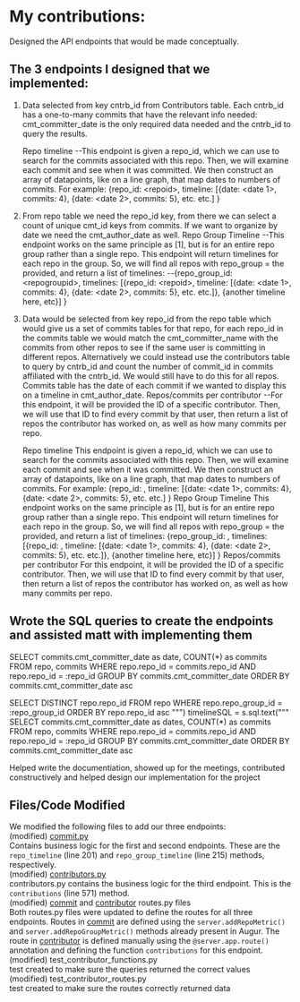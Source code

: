 # My contributions:
Designed the API endpoints that would be made conceptually. 

## The 3 endpoints I designed that we implemented:
  
1.	Data selected from key cntrb_id from Contributors table. Each cntrb_id has a one-to-many commits that have the relevant info needed: cmt_committer_date is the only required data needed and the cntrb_id to query the results.

	Repo timeline
	--This endpoint is given a repo_id, which we can use to search for the commits associated with this repo. Then, we will examine each commit and see when it was committed. We then construct an array of datapoints, like on a line graph, that map dates to numbers of commits. For example:
{repo_id: &lt;repoid&gt;,
timeline: [{date: &lt;date 1&gt;, commits: 4}, {date: &lt;date 2&gt;, commits: 5}, etc. etc.]
}


2.	From repo table we need the repo_id key, from there we can select a count of unique cmt_id keys from commits. If we want to organize by date we need the cmt_author_date as well.
	Repo Group Timeline
	--This endpoint works on the same principle as [1], but is for an entire repo group rather than a single repo. This endpoint will return timelines for each repo in the group. So, we will find all repos with repo_group = the provided, and return a list of timelines:
	--{repo_group_id: &lt;repogroupid&gt;,
timelines: [{repo_id: &lt;repoid&gt;,
timeline: [{date: &lt;date 1&gt;, commits: 4}, {date: &lt;date 2&gt;, commits: 5}, etc. etc.]},
{another timeline here, etc}]
}


3.	Data would be selected from key repo_id from the repo table which would give us a set of commits tables for that repo, for each repo_id in the commits table we would match the cmt_committer_name with the commits from other repos to see if the same user is committing in different repos. Alternatively we could instead use the contributors table to query by cntrb_id and count the number of commit_id in commits affiliated with the cntrb_id. We would still have to do this for all repos. Commits table has the date of each commit if we wanted to display this on a timeline in cmt_author_date.
	Repos/commits per contributor
	--For this endpoint, it will be provided the ID of a specific contributor. Then, we will use that ID to find every commit by that user, then return a list of repos the contributor has worked on, as well as how many commits per repo.

	Repo timeline This endpoint is given a repo_id, which we can use to search for the commits associated with this repo. Then, we will examine each commit and see when it was committed. We then construct an array of datapoints, like on a line graph, that map dates to numbers of commits. For example: {repo_id: , timeline: [{date: <date 1>, commits: 4}, {date: <date 2>, commits: 5}, etc. etc.] }
	Repo Group Timeline This endpoint works on the same principle as [1], but is for an entire repo group rather than a single repo. This endpoint will return timelines for each repo in the group. So, we will find all repos with repo_group = the provided, and return a list of timelines: {repo_group_id: , timelines: [{repo_id: , timeline: [{date: <date 1>, commits: 4}, {date: <date 2>, commits: 5}, etc. etc.]}, {another timeline here, etc}] }
	Repos/commits per contributor For this endpoint, it will be provided the ID of a specific contributor. Then, we will use that ID to find every commit by that user, then return a list of repos the contributor has worked on, as well as how many commits per repo.


## Wrote the SQL queries to create the endpoints and assisted matt with implementing them


SELECT commits.cmt_committer_date as date, COUNT(*) as commits
FROM repo, commits
WHERE repo.repo_id = commits.repo_id
AND repo.repo_id = :repo_id
GROUP BY commits.cmt_committer_date
ORDER BY commits.cmt_committer_date asc

SELECT DISTINCT repo.repo_id
FROM repo
WHERE repo.repo_group_id = :repo_group_id
ORDER BY repo.repo_id asc
""")
timelineSQL = s.sql.text("""
SELECT commits.cmt_committer_date as dates, COUNT(*) as commits
FROM repo, commits
WHERE repo.repo_id = commits.repo_id
AND repo.repo_id = :repo_id
GROUP BY commits.cmt_committer_date
ORDER BY commits.cmt_committer_date asc



	    
	    
	    
	    
	    
      
Helped write the documentiation, showed up for the meetings, contributed constructively and helped design our implementation for the project

## Files/Code Modified
We modified the following files to add our three endpoints:<br>
(modified) [commit.py](./augur/metrics/commit/commit.py)<br>
Contains business logic for the first and second endpoints. These are the `repo_timeline` (line 201) and `repo_group_timeline` (line 215) methods, respectively.<br>
(modified) [contributors.py](./augur/metrics/contributor/contributor.py)<br>
contributors.py contains the business logic for the third endpoint. This is the `contributions` (line 571) method.<br>
(modified) [commit](./augur/metrics/commit/routes.py) and [contributor](./augur/metrics/contributor/routes.py) routes.py files <br>
Both routes.py files were updated to define the routes for all three endpoints. Routes in [commit](./augur/metrics/commit) are defined using the `server.addRepoMetric()` and `server.addRepoGroupMetric()` methods already present in Augur. The route in [contributor](./augur/metrics/contributor) is defined manually using the `@server.app.route()` annotation and defining the function `contributions` for this endpoint.<br>
(modified) test_contributor_functions.py<br>
test created to make sure the queries returned the correct values<br>
(modified) test_contributor_routes.py<br>
test created to make sure the routes correctly returned data<br>
